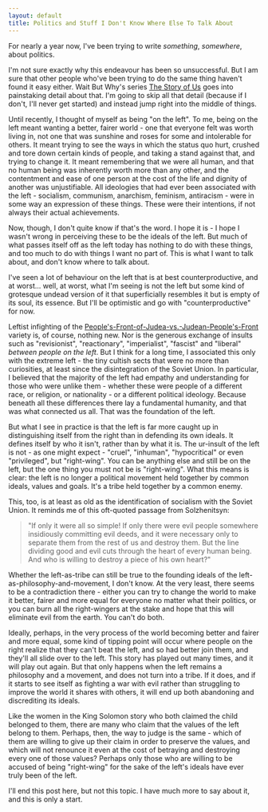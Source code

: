```yaml
---
layout: default
title: Politics and Stuff I Don't Know Where Else To Talk About
---
```


For nearly a year now, I've been trying to write _something_, _somewhere_, about politics.

I'm not sure exactly why this endeavour has been so unsuccessful. But I am sure that other people who've been trying to do the same thing haven't found it easy either. Wait But Why's series [The Story of Us](https://waitbutwhy.com/2019/08/story-of-us.html) goes into painstaking detail about that. I'm going to skip all that detail (because if I don't, I'll never get started) and instead jump right into the middle of things.

<!--more-->

Until recently, I thought of myself as being "on the left". To me, being on the left meant wanting a better, fairer world - one that everyone felt was worth living in, not one that was sunshine and roses for some and intolerable for others. It meant trying to see the ways in which the status quo hurt, crushed and tore down certain kinds of people, and taking a stand against that, and trying to change it. It meant remembering that we were all human, and that no human being was inherently worth more than any other, and the contentment and ease of one person at the cost of the life and dignity of another was unjustifiable. All ideologies that had ever been associated with the left - socialism, communism, anarchism, feminism, antiracism - were in some way an expression of these things. These were their intentions, if not always their actual achievements.

Now, though, I don't quite know if that's the word. I hope it is - I hope I wasn't wrong in perceiving these to be the ideals of the left. But much of what passes itself off as the left today has nothing to do with these things, and too much to do with things I want no part of. This is what I want to talk about, and don't know where to talk about.

I've seen a lot of behaviour on the left that is at best counterproductive, and at worst... well, at worst, what I'm seeing is not the left but some kind of grotesque undead version of it that superficially resembles it but is empty of its soul, its essence. But I'll be optimistic and go with "counterproductive" for now.

Leftist infighting of the [People's-Front-of-Judea-vs.-Judean-People's-Front](https://www.youtube.com/watch?v=iS-0Az7dgRY) variety is, of course, nothing new. Nor is the generous exchange of insults such as "revisionist", "reactionary", "imperialist", "fascist" and "liberal" _between people on the left_. But I think for a long time, I associated this only with the extreme left - the tiny cultish sects that were no more than curiosities, at least since the disintegration of the Soviet Union. In particular, I believed that the majority of the left had empathy and understanding for those who were unlike them - whether these were people of a different race, or religion, or nationality - or a different political ideology. Because beneath all these differences there lay a fundamental humanity, and that was what connected us all. That was the foundation of the left.

But what I see in practice is that the left is far more caught up in distinguishing itself from the right than in defending its own ideals. It defines itself by who it isn't, rather than by what it is. The ur-insult of the left is not - as one might expect - "cruel", "inhuman", "hypocritical" or even "privileged", but "right-wing". You can be anything else and still be on the left, but the one thing you must not be is "right-wing". What this means is clear: the left is no longer a political movement held together by common ideals, values and goals. It's a tribe held together by a common enemy.

This, too, is at least as old as the identification of socialism with the Soviet Union. It reminds me of this oft-quoted passage from Solzhenitsyn:

> "If only it were all so simple! If only there were evil people somewhere insidiously committing evil deeds, and it were necessary only to separate them from the rest of us and destroy them. But the line dividing good and evil cuts through the heart of every human being. And who is willing to destroy a piece of his own heart?"

Whether the left-as-tribe can still be true to the founding ideals of the left-as-philosophy-and-movement, I don't know. At the very least, there seems to be a contradiction there - either you can try to change the world to make it better, fairer and more equal for everyone no matter what their politics, or you can burn all the right-wingers at the stake and hope that this will eliminate evil from the earth. You can't do both.

Ideally, perhaps, in the very process of the world becoming better and fairer and more equal, some kind of tipping point will occur where people on the right realize that they can't beat the left, and so had better join them, and they'll all slide over to the left. This story has played out many times, and it will play out again. But that only happens when the left remains a philosophy and a movement, and does not turn into a tribe. If it does, and if it starts to see itself as fighting a war with evil rather than struggling to improve the world it shares with others, it will end up both abandoning and discrediting its ideals.

Like the women in the King Solomon story who both claimed the child belonged to them, there are many who claim that the values of the left belong to them. Perhaps, then, the way to judge is the same - which of them are willing to give up their claim in order to preserve the values, and which will not renounce it even at the cost of betraying and destroying every one of those values? Perhaps only those who are willing to be accused of being "right-wing" for the sake of the left's ideals have ever truly been of the left.

I'll end this post here, but not this topic. I have much more to say about it, and this is only a start.
